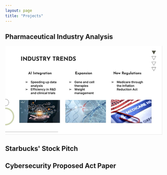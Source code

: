 ```yaml
---
layout: page
title: "Projects"
---
```

## Pharmaceutical Industry Analysis
<img src="pharmaceutical_trends.jpg" alt="Industry Trends" witdh="600">

## Starbucks' Stock Pitch

## Cybersecurity Proposed Act Paper
